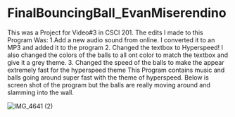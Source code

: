 # FinalBouncingBall_EvanMiserendino
This was a Project for Video#3 in CSCI 201. The edits I made to this Program Was:
1.Add a new audio sound from online. I converted it to an MP3 and added it to the program
2. Changed the textbox to Hyperspeed! I also changed the colors of the balls to all ont color to match the textbox and give it a grey theme. 
3. Changed the speed of the balls to make the appear extremely fast for the hyperspeed theme
This Program contains music and balls going around super fast with the theme of hyperspeed. Below is screen shot of the program but the balls are really moving around and
slamming into the wall. 


![IMG_4641 (2)](https://user-images.githubusercontent.com/120612604/207767529-f3bab877-2732-4e29-acc9-64caebc6b75d.jpg)

